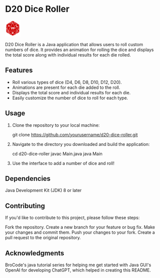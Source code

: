 # D20 Dice Roller

![D20 Dice Roller](d20logo.png)

D20 Dice Roller is a Java application that allows users to roll custom numbers of dice. 
It provides an animation for rolling the dice and displays the total score along with individual results for each die rolled.

## Features

- Roll various types of dice (D4, D6, D8, D10, D12, D20).
- Animations are present for each die added to the roll.
- Displays the total score and individual results for each die.
- Easily customize the number of dice to roll for each type.

## Usage

1. Clone the repository to your local machine:
   
   git clone https://github.com/yourusername/d20-dice-roller.git
   

3. Navigate to the directory you downloaded and build the application:

   cd d20-dice-roller
   javac Main.java
   java Main


4. Use the interface to add a number of dice and roll!


## Dependencies

  Java Development Kit (JDK) 8 or later

## Contributing
If you'd like to contribute to this project, please follow these steps:

Fork the repository.
Create a new branch for your feature or bug fix.
Make your changes and commit them.
Push your changes to your fork.
Create a pull request to the original repository.

## Acknowledgments
BroCode's java tutorial series for helping me get started with Java GUI's
OpenAI for developing ChatGPT, which helped in creating this README.




   
